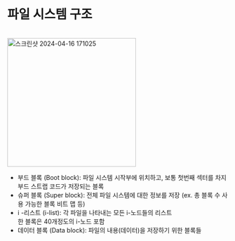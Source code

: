 <h1>파일 시스템 구조</h1>
<br>
<img width="293" alt="스크린샷 2024-04-16 171025" src="https://github.com/Sossoh/SystemPgm/assets/128332587/69202fe3-59a5-4943-bed1-e82190f41b09">
<br>
<ul>
  <li> 부드 블록 (Boot block): 파일 시스템 시작부에 위치하고, 보통 첫번째 섹터를 차지 <br> 부드 스트랩 코드가 저장되는 블록 </li>
  <li> 슈퍼 블록 (Super block): 전체 파일 시스템에 대한 정보를 저장 (ex. 총 블록 수 사용 가능한 블록 비트 맵 등)</li>
  <li> i -리스트 (i-list): 각 파일을 나타내는 모든 i-노드들의 리스트 <br> 한 블록은 40개정도의 i-노드 포함</li>
  <li> 데이터 블록 (Data block): 파일의 내용(데이터)을 저장하기 위한 블록들</li>
</ul>
